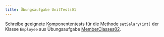 ```yaml
---
title: Übungsaufgabe UnitTests01
---
```


Schreibe geeignete Komponententests für die Methode `setSalary(int)` der Klasse `Employee` aus Übungsaufgabe 
[MemberClasses02](../inner-classes/exercises/member-classes02.md).

